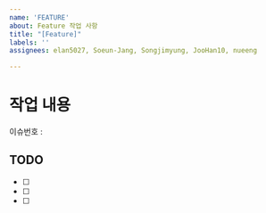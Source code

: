 ```yaml
---
name: 'FEATURE'
about: Feature 작업 사항
title: "[Feature]"
labels: ''
assignees: elan5027, Soeun-Jang, Songjimyung, JooHan10, nueeng

---
```


# 작업 내용
이슈번호 :


## TODO
- [ ]
- [ ]
- [ ]
